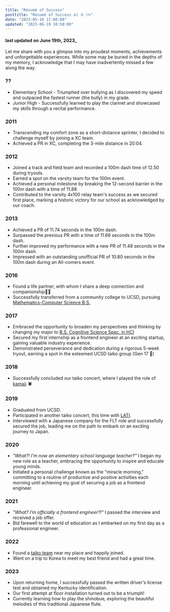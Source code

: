```yaml
---
title: "Résumé of Success"
posttitle: "Résumé of Success ᕕ( ᐛ )ᕗ"
date: "2023-05-10 17:00:00"
updated: "2023-06-19 10:50:00"
---
```


#### last updated on June 19th, 2023\_

Let me share with you a glimpse into my proudest moments, achievements and unforgettable experiences. While some may be buried in the depths of my memory, I acknowledge that I may have inadvertently missed a few along the way.

### ??

- Elementary School - Triumphed over bullying as I discovered my speed and outpaced the fastest runner (the bully) in my grade.
- Junior High - Successfully learned to play the clarinet and showcased my skills through a recital performance.

### 2011

- Transcending my comfort zone as a short-distance sprinter, I decided to challenge myself by joining a XC team.
- Achieved a PR in XC, completing the 3-mile distance in 20:04.

### 2012

- Joined a track and field team and recorded a 100m dash time of 12.50 during tryouts.
- Earned a spot on the varsity team for the 100m event.
- Achieved a personal milestone by breaking the 12-second barrier in the 100m dash with a time of 11.88.
- Contributed to the varsity 4x100 relay team's success as we secured first place, marking a historic victory for our school as acknowledged by our coach.

### 2013

- Achieved a PR of 11.74 seconds in the 100m dash.
- Surpassed the previous PR with a time of 11.66 seconds in the 100m dash.
- Further improved my performance with a new PR of 11.48 seconds in the 100m dash.
- Impressed with an outstanding unofficial PR of 10.80 seconds in the 100m dash during an All-comers event.

### 2016

- Found a life partner, with whom I share a deep connection and companionship👧🏻
- Successfully transferred from a community college to UCSD, pursuing [Mathematics-Computer Science B.S.](https://math.ucsd.edu/students/undergraduate/ma30-math-computer-science-b-s)

### 2017

- Embraced the opportunity to broaden my perspectives and thinking by changing my major to [B.S. Cognitive Science Spec. in HCI](https://cogsci.ucsd.edu/undergraduates/major/design-interaction.html)
- Secured my first internship as a frontend engineer at an exciting startup, gaining valuable industry experience.
- Demonstrated perseverance and dedication during a rigorous 5-week tryout, earning a spot in the esteemed UCSD taiko group (Gen 17 💛)

### 2018

- Successfully concluded our taiko concert, where I played the role of [kamaji](https://ghibli.fandom.com/wiki/Kamaj%C4%AB) 🕷️

### 2019

- Graduated from UCSD.
- Participated in another taiko concert, this time with [LATI](https://taiko.la/).
- Interviewed with a Japanese company for the FLT role and successfully secured the job, leading me on the path to embark on an exciting journey to Japan.

### 2020

- _"What?! I'm now an elementary school language teacher?"_ I began my new role as a teacher, embracing the opportunity to inspire and educate young minds.
- Initiated a personal challenge known as the "miracle morning," committing to a routine of productive and positive activities each morning until achieving my goal of securing a job as a frontend engineer.

### 2021

- _"What? I'm officially a frontend engineer?!"_ I passed the interview and received a job offer.
- Bid farewell to the world of education as I embarked on my first day as a professional engineer.

### 2022

- Found a [taiko team](https://www.taikolab.com/) near my place and happily joined.
- Went on a trip to Korea to meet my best friend and had a great time.

### 2023

- Upon returning home, I successfully passed the written driver's license test and obtained my Kentucky identification.
- Our first attempt at floor installation turned out to be a triumph!
- Currently learning how to play the shinobue, exploring the beautiful melodies of this traditional Japanese flute.
